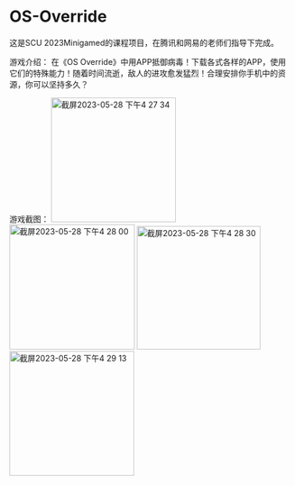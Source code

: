 # OS-Override
这是SCU 2023Minigamed的课程项目，在腾讯和网易的老师们指导下完成。

游戏介绍：
在《OS Override》中用APP抵御病毒！下载各式各样的APP，使用它们的特殊能力！随着时间流逝，敌人的进攻愈发猛烈！合理安排你手机中的资源，你可以坚持多久？

游戏截图：
<img width="221" alt="截屏2023-05-28 下午4 27 34" src="https://github.com/rodrian320/OS-Override/assets/88619170/741f6e32-71aa-466a-b88e-e5c26d1ce045">
<img width="222" alt="截屏2023-05-28 下午4 28 00" src="https://github.com/rodrian320/OS-Override/assets/88619170/7b97b333-f655-4d05-be3f-9bb9c9d3d521">
<img width="219" alt="截屏2023-05-28 下午4 28 30" src="https://github.com/rodrian320/OS-Override/assets/88619170/52fae97e-7f92-41ed-962f-f19bfd0b9c81">
<img width="221" alt="截屏2023-05-28 下午4 29 13" src="https://github.com/rodrian320/OS-Override/assets/88619170/48a469a6-c721-495a-b372-ac64cb0c4b9e">

